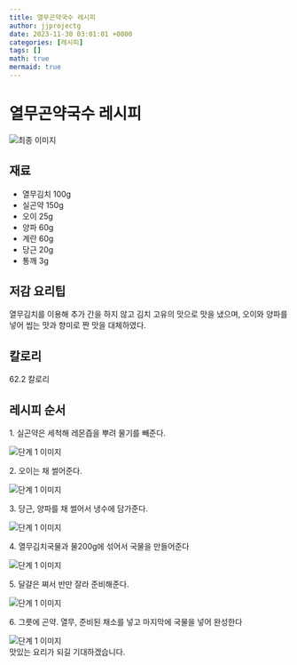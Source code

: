 ```yaml
---
title: 열무곤약국수 레시피
author: jjprojectg
date: 2023-11-30 03:01:01 +0000
categories: [레시피]
tags: []
math: true
mermaid: true
---
```

<meta name="og:type" content="website"/>
<meta charset="UTF-8"/>
<div class="header">
  <h1>열무곤약국수 레시피</h1>
</div>

<div class="container my-4">
  <div class="row">
    <div class="col-12 col-md-6">
      <div class="recipe-image">
        <img src="http://www.foodsafetykorea.go.kr/uploadimg/cook/10_00370_2.png" class="step-image" alt="최종 이미지"/>
      </div>
    </div>
    <div class="col-12 col-md-6">
      <div class="ingredients">
        <h2>재료</h2>
        <ul class="card">
          <li> 열무김치 100g </li>
          <li>  실곤약 150g </li>
          <li>  오이 25g </li>
          <li> 양파 60g </li>
          <li>  계란 60g </li>
          <li>  당근 20g </li>
          <li>  통깨 3g </li>
</ul>
      </div>
    </div>
    <div class="col-12 col-md-6">
      <div class="ingredients">
        <h2>저감 요리팁</h2>
        <div class="card"> 
          <p>
            열무김치를 이용해 추가 간을 하지 않고 김치 고유의 맛으로 맛을 냈으며, 오이와 양파를 넣어 씹는 맛과 향미로 짠 맛을 대체하였다.
          </p>
        </div>
      </div>
      <div class="ingredients">
        <h2>칼로리</h2>
        <div class="card"> 
          <p>
            62.2 칼로리
          </p>
        </div>
      </div>
    </div>
  </div>

  <h2 class="my-4">레시피 순서</h2>
  <div class="card recipe-card">
    <div class="card-body recipe-step">
      <p class="card-text step-description">1. 실곤약은 세척해 레몬즙을 뿌려 물기를 빼준다.</p>
      <img src="http://www.foodsafetykorea.go.kr/uploadimg/cook/20_00370_01.png" alt="단계 1 이미지" class="step-image"/>
    </div>
  </div>
  <div class="card recipe-card">
    <div class="card-body recipe-step">
      <p class="card-text step-description">2. 오이는 채 썰어준다.</p>
      <img src="http://www.foodsafetykorea.go.kr/uploadimg/cook/20_00370_02.png" alt="단계 1 이미지" class="step-image"/>
    </div>
  </div>
  <div class="card recipe-card">
    <div class="card-body recipe-step">
      <p class="card-text step-description">3. 당근, 양파를 채 썰어서 냉수에 담가준다.</p>
      <img src="http://www.foodsafetykorea.go.kr/uploadimg/cook/20_00370_03.png" alt="단계 1 이미지" class="step-image"/>
    </div>
  </div>
  <div class="card recipe-card">
    <div class="card-body recipe-step">
      <p class="card-text step-description">4. 열무김치국물과 물200g에 섞어서 국물을
만들어준다</p>
      <img src="http://www.foodsafetykorea.go.kr/uploadimg/cook/20_00370_04.png" alt="단계 1 이미지" class="step-image"/>
    </div>
  </div>
  <div class="card recipe-card">
    <div class="card-body recipe-step">
      <p class="card-text step-description">5. 달걀은 쪄서 반만 잘라 준비해준다.</p>
      <img src="http://www.foodsafetykorea.go.kr/uploadimg/cook/20_00370_05.png" alt="단계 1 이미지" class="step-image"/>
    </div>
  </div>
  <div class="card recipe-card">
    <div class="card-body recipe-step">
      <p class="card-text step-description">6. 그릇에 곤약. 열무, 준비된 채소를 넣고 마지막에
국물을 넣어 완성한다</p>
      <img src="http://www.foodsafetykorea.go.kr/uploadimg/cook/20_00370_06.png" alt="단계 1 이미지" class="step-image"/>
    </div>
  </div>

</div>
맛있는 요리가 되길 기대하겠습니다.
